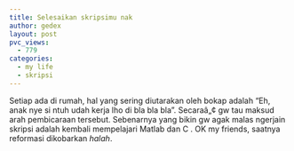 ```yaml
---
title: Selesaikan skripsimu nak
author: gedex
layout: post
pvc_views:
  - 779
categories:
  - my life
  - skripsi
---
```


Setiap ada di rumah, hal yang sering diutarakan oleh bokap adalah “Eh, anak nye si ntuh udah kerja lho di bla bla bla”. Secaraâ„¢ gw tau maksud arah pembicaraan tersebut. Sebenarnya yang bikin gw agak malas ngerjain skripsi adalah kembali mempelajari Matlab dan C . OK my friends, saatnya reformasi dikobarkan *halah*.
